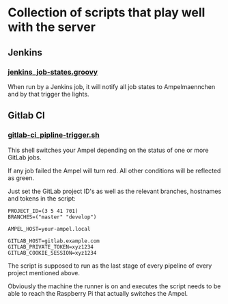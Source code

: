 # Collection of scripts that play well with the server

## Jenkins

### [jenkins_job-states.groovy](jenkins_job-states.groovy)
 
When run by a Jenkins job, it will notify all job states to Ampelmaennchen and by that trigger the lights.


## Gitlab CI

### [gitlab-ci_pipline-trigger.sh](gitlab-ci_pipline-trigger.sh)

This shell switches your Ampel depending on the status of one or more GitLab jobs.

If any job failed the Ampel will turn red. All other conditions will be reflected
as green.

Just set the GitLab project ID's as well as the relevant branches, hostnames and tokens in the script:

```
PROJECT_ID=(3 5 41 701)
BRANCHES=("master" "develop")

AMPEL_HOST=your-ampel.local

GITLAB_HOST=gitlab.example.com
GITLAB_PRIVATE_TOKEN=xyz1234
GITLAB_COOKIE_SESSION=xyz1234
```

The script is supposed to run as the last stage of every pipeline of every project 
mentioned above.

Obviously the machine the runner is on and executes the script needs to be able to reach
the Raspberry Pi that actually switches the Ampel.